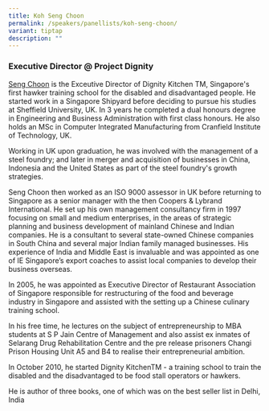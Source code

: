 ```yaml
---
title: Koh Seng Choon
permalink: /speakers/panellists/koh-seng-choon/
variant: tiptap
description: ""
---
```

<h3><strong>Executive Director @ Project Dignity</strong></h3>
<p><a href="https://www.linkedin.com/in/kohsengchoon/" rel="noopener nofollow" target="_blank">Seng Choon</a> is
the Exceutive Director of Dignity Kitchen TM, Singapore's first hawker
training school for the disabled and disadvantaged people. He started work
in a Singapore Shipyard before deciding to pursue his studies at Sheffield
University, UK. In 3 years he completed a dual honours degree in Engineering
and Business Administration with first class honours. He also holds an
MSc in Computer Integrated Manufacturing from Cranfield Institute of Technology,
UK.</p>
<p>Working in UK upon graduation, he was involved with the management of
a steel foundry; and later in merger and acquisition of businesses in China,
Indonesia and the United States as part of the steel foundry's growth strategies.</p>
<p>Seng Choon then worked as an ISO 9000 assessor in UK before returning
to Singapore as a senior manager with the then Coopers &amp; Lybrand International.
He set up his own management consultancy firm in 1997 focusing on small
and medium enterprises, in the areas of strategic planning and business
development of mainland Chinese and Indian companies. He is a consultant
to several state-owned Chinese companies in South China and several major
Indian family managed businesses. His experience of India and Middle East
is invaluable and was appointed as one of IE Singapore’s export coaches
to assist local companies to develop their business overseas.</p>
<p>In 2005, he was appointed as Executive Director of Restaurant Association
of Singapore responsible for restructuring of the food and beverage industry
in Singapore and assisted with the setting up a Chinese culinary training
school.</p>
<p>In his free time, he lectures on the subject of entrepreneurship to MBA
students at S P Jain Centre of Management and also assist ex inmates of
Selarang Drug Rehabilitation Centre and the pre release prisoners Changi
Prison Housing Unit A5 and B4 to realise their entrepreneurial ambition.</p>
<p>In October 2010, he started Dignity KitchenTM - a training school to train
the disabled and the disadvantaged to be food stall operators or hawkers.</p>
<p>He is author of three books, one of which was on the best seller list
in Delhi, India</p>
<p></p>